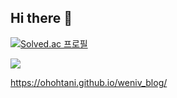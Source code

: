 ## Hi there 👋

[![Solved.ac 프로필](http://mazassumnida.wtf/api/v2/generate_badge?boj=tlgjs7006)](https://solved.ac/백준닉네임)

<a href="https://www.instagram.com/ysh_0717"><img src="https://img.shields.io/badge/instagram-d62976?style=badge&logo=Instagram&logoColor=white"/>

https://ohohtani.github.io/weniv_blog/

<!--
**ohohtani/ohohtani** is a ✨ _special_ ✨ repository because its `README.md` (this file) appears on your GitHub profile.

Here are some ideas to get you started:

- 🔭 I’m currently working on ...
- 🌱 I’m currently learning ...
- 👯 I’m looking to collaborate on ...
- 🤔 I’m looking for help with ...
- 💬 Ask me about ...
- 📫 How to reach me: ...
- 😄 Pronouns: ...
- ⚡ Fun fact: ...
-->
